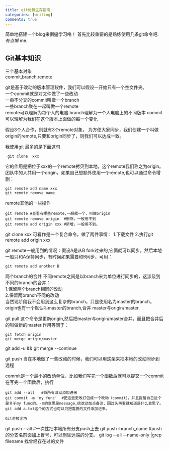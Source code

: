 ```yaml
---
title: git优雅生存指南
categories: [writing]
comments: true
---
```

简单地搭建一个blog来倒逼学习咯！
首先比较重要的是熟练使用几条git命令吧.<br>
<dfn info="可是要学的东西真的太多了哎">有点懒</dfn> me.


## Git基本知识  

三个基本对象   
commit,branch,remote

git是基于改动的版本管理软件，我们可以假设一开始只有一个空文件夹。  
一个commit就是对文件做了一些改动   
一串不分叉的commit叫做一个branch  
一些branch聚在一起叫做一个remote  
remote可以理解为每个人的电脑  branch理解为一个人电脑上的不同版本  commit可以理解为我们在这个版本上面做的每一个变化  

假设3个人合作，则就有3个remote对象，  为方便大家同步，我们创建一个叫做origin的remote,只要和origin同步了，则我们可以达成一致。

我使用git 最多的是下面这句
```
 git clone  xxx 
```
它的作用是把位于xxx的一个remote拷贝到本地，这个remote我们称之为origin。团队中的人共用一个origin，如果自己想额外使用一个remote,也可以通过命令增删：
```
git remote add name xxx
git remote remove name
```
remote其他的一些操作
```
git remote #查看有哪些remote,一般就一个，叫做origin
git remote remove origin  #删除，一般用不到
git remote add origin xxx #新增，一般用不到。
```
git clone xxx 可看作是一个复合命令，做了两件事情：  1.下载文件  2.执行git remote add origin xxx

git remote一般用到的情况：假设A是从B fork过来的,它俩就可以同步，然后本地一般只和A保持同步，有时候如果需要和B同步，可用：
```
git remote add another B
```
两个branch的合并
不同remote之间是以branch来为单位进行同步的，这涉及到不同的branch的合并：  
1.保留两个branch相同的改动  
2.保留两branch不同的改动  
当然现阶段我不会用到这么复杂的branch，只是使用名为master的branch，origin也有一个默认叫master的branch,合并 master与origin/master.

git pull
这个命令是更新origin,然后把master与origin/master合并，而且把合并后的叫做新的master.作用等同于：
```
git fetch origin
git merge origin/master
```
git add -u && git merge --continue

git push
当在本地做了一些改动的时候，我们可以用这条来把本地的改动同步到远程

commit是一个最小的改动单位，比如我们写完一个函数后就可以提交一个commit在写完一个函数后，执行
```
git add --all   #将所有改动添加进来
git commit -m 'my func'  #把这些更改打包成一个改动（commit），并且提醒自己这个是关于my func的。-m的意思是message,给改动加点备注，回过头再看就知道是什么意思了。
git add a.txt这个的方式也可以只把需要的文件添加进来。

Git奇技淫巧
```
git push --all #一次性把本地所有分支push上去
git push :branch_name
#push的分支名前面加上冒号，可以删除远端的分支。
git log --all --name-only |grep filename
找曾经存在过的文件

